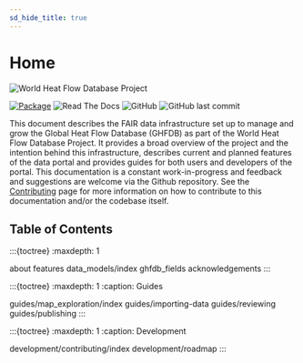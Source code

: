 ```yaml
---
sd_hide_title: true
---
```


# Home

![World Heat Flow Database Project](/_static/logo.svg)

[![Package](https://github.com/ihfc-iugg/ghfdb-portal/actions/workflows/docker-build-and-publish.yml/badge.svg?branch=)](https://github.com/ihfc-iugg/ghfdb-portal/actions/workflows/docker-build-and-publish.yml)
![Read The Docs](https://readthedocs.org/projects/heatflowworld/badge/?version=latest&style=flat)
![GitHub](https://img.shields.io/github/license/ihfc-iugg/ghfdb-portal)
![GitHub last commit](https://img.shields.io/github/last-commit/ihfc-iugg/ghfdb-portal)

This document describes the FAIR data infrastructure set up to manage and grow the Global Heat Flow Database (GHFDB) as part of the World Heat Flow Database Project. It provides a broad overview of the project and the intention behind this infrastructure, describes current and planned features of the data portal and provides guides for both users and developers of the portal. This documentation is a constant work-in-progress and feedback and suggestions are welcome via the Github repository. See the [Contributing](development/contributing/index.md) page for more information on how to contribute to this documentation and/or the codebase itself.

## Table of Contents

:::{toctree}
:maxdepth: 1

about
features
data_models/index
ghfdb_fields
acknowledgements
:::

:::{toctree}
:maxdepth: 1
:caption: Guides

guides/map_exploration/index
guides/importing-data
guides/reviewing
guides/publishing
:::

:::{toctree}
:maxdepth: 1
:caption: Development

development/contributing/index
development/roadmap
:::
<!-- development/translations -->
<!-- apidocs/heat_flow/heat_flow -->
<!-- development/contributing -->
<!-- development/authors -->
<!-- development/history -->
